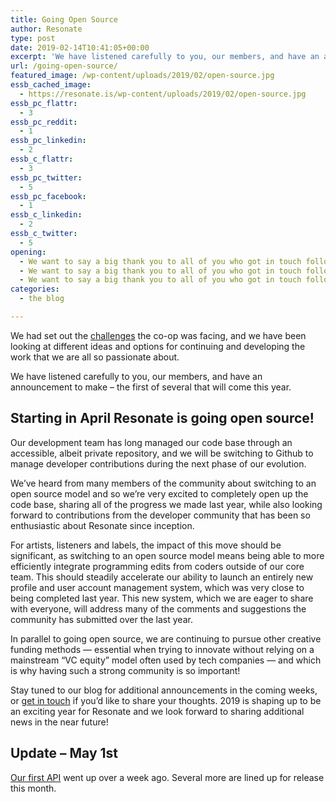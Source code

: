 ```yaml
---
title: Going Open Source
author: Resonate
type: post
date: 2019-02-14T10:41:05+00:00
excerpt: 'We have listened carefully to you, our members, and have an announcement to make - the first of several that will come this year. Starting in March Resonate is going open source!'
url: /going-open-source/
featured_image: /wp-content/uploads/2019/02/open-source.jpg
essb_cached_image:
  - https://resonate.is/wp-content/uploads/2019/02/open-source.jpg
essb_pc_flattr:
  - 3
essb_pc_reddit:
  - 1
essb_pc_linkedin:
  - 2
essb_c_flattr:
  - 3
essb_pc_twitter:
  - 5
essb_pc_facebook:
  - 1
essb_c_linkedin:
  - 2
essb_c_twitter:
  - 5
opening:
  - We want to say a big thank you to all of you who got in touch following our last update, to offer support and make suggestions.
  - We want to say a big thank you to all of you who got in touch following our last update, to offer support and make suggestions.
  - We want to say a big thank you to all of you who got in touch following our last update, to offer support and make suggestions.
categories:
  - the blog

---
```

We had set out the [challenges][1] the co-op was facing, and we have been looking at different ideas and options for continuing and developing the work that we are all so passionate about.

We have listened carefully to you, our members, and have an announcement to make &#8211; the first of several that will come this year.

## Starting in April Resonate is going open source!

Our development team has long managed our code base through an accessible, albeit private repository, and we will be switching to Github to manage developer contributions during the next phase of our evolution.

We’ve heard from many members of the community about switching to an open source model and so we’re very excited to completely open up the code base, sharing all of the progress we made last year, while also looking forward to contributions from the developer community that has been so enthusiastic about Resonate since inception.

For artists, listeners and labels, the impact of this move should be significant, as switching to an open source model means being able to more efficiently integrate programming edits from coders outside of our core team. This should steadily accelerate our ability to launch an entirely new profile and user account management system, which was very close to being completed last year. This new system, which we are eager to share with everyone, will address many of the comments and suggestions the community has submitted over the last year.

In parallel to going open source, we are continuing to pursue other creative funding methods &#8212; essential when trying to innovate without relying on a mainstream “VC equity” model often used by tech companies &#8212; and which is why having such a strong community is so important!

Stay tuned to our blog for additional announcements in the coming weeks, or [get in touch][2] if you’d like to share your thoughts. 2019 is shaping up to be an exciting year for Resonate and we look forward to sharing additional news in the near future!

## Update &#8211; May 1st

<a href="https://github.com/resonatecoop" target="_blank" rel="noopener noreferrer">Our first API</a> went up over a week ago. Several more are lined up for release this month.

 [1]: https://resonate.is/restructuring-resonate/
 [2]: https://resonate.is/contact-us/